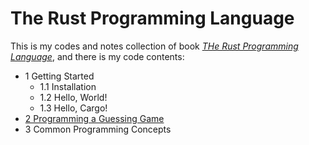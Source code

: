 # The Rust Programming Language

This is my codes and notes collection of book [*THe Rust Programming Language*](https://doc.rust-lang.org/book), and there is my code contents:

+ 1 Getting Started
   + 1.1 Installation
   + 1.2 Hello, World!
   + 1.3 Hello, Cargo!
+ [2 Programming a Guessing Game](https://github.com/AshGreyG/To-Learn-By-Books/tree/main/CS/Language/Rust/Rust-Lang/rust-lang-1)
+ 3 Common Programming Concepts